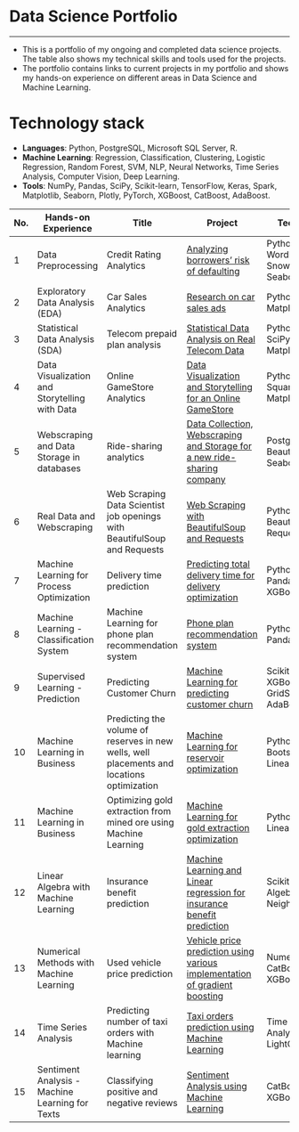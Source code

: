 # Data Science Portfolio

---

- This is a portfolio of my ongoing and completed data science projects. The table also shows my technical skills and tools used for the projects.
- The portfolio contains links to current projects in my portfolio and shows my hands-on experience on different areas in Data Science and Machine Learning.

# Technology stack
- **Languages**: Python, PostgreSQL, Microsoft SQL Server, R.
- **Machine Learning**: Regression, Classification, Clustering, Logistic Regression, Random Forest, SVM, NLP, Neural Networks, Time Series Analysis, Computer Vision, Deep Learning.
- **Tools**: NumPy, Pandas, SciPy, Scikit-learn, TensorFlow, Keras, Spark, Matplotlib, Seaborn, Plotly, PyTorch, XGBoost, CatBoost, AdaBoost.

| No. |    Hands-on Experience |            Title                 |        Project       | Technical skills       |  Completed   |
|---- |   -------------------- |   ------------------------------ |     -------------   |--------------- |  ---------   |
|1    |   Data Preprocessing   |     Credit Rating Analytics          | [Analyzing borrowers’ risk of defaulting](https://github.com/chuksoo/credit_rating_analytics/blob/main/credit_rating_analytics.ipynb)           | Python, NLTK, WordNetLemmatizer, SnowballStemmer, Seaborn, Matplotlib |       &#9745; |
|2    |   Exploratory Data Analysis (EDA)   | Car Sales Analytics          | [Research on car sales ads](https://github.com/chuksoo/vehicle_price_analytics/blob/main/car_sales_EDA.ipynb)           | Python, Seaborn, Matplotlib |       &#9745; |
|3    |   Statistical Data Analysis (SDA)   | Telecom prepaid plan analysis       | [Statistical Data Analysis on Real Telecom Data](https://github.com/chuksoo/telecom_prepaid_plan_analytics/blob/main/megaline_phone_plan_SDA.ipynb)           | Python, Numpy, SciPy, Seaborn, Matplotlib |       &#9745; |
|4    |   Data Visualization and Storytelling with Data   | Online GameStore Analytics       | [Data Visualization and Storytelling for an Online GameStore](https://github.com/chuksoo/online_gamestore_analytics/blob/main/online_gamestore_analytics.ipynb)           | Python, Pandas, Squarify, Seaborn, Matplotlib |       &#9745; |
|5    |   Webscraping and Data Storage in databases  | Ride-sharing analytics       | [Data Collection, Webscraping and Storage for a new ride-sharing company](https://github.com/chuksoo/ride_sharing_analytics/blob/main/ride_sharing_SQL.ipynb)           | PostgreSQL, Python, BeautifulSoup, Seaborn, Matplotlib |       &#9744; |
|6    |   Real Data and Webscraping  | Web Scraping Data Scientist job openings with BeautifulSoup and Requests    | [Web Scraping with BeautifulSoup and Requests](https://github.com/chuksoo/bs4-web-scraper/blob/main/PyScrape.ipynb)           | Python, BeautifulSoup, Requests |       &#9745; |
|7    |   Machine Learning for Process Optimization  | Delivery time prediction   | [Predicting total delivery time for delivery optimization](https://github.com/chuksoo/dash_to_predict/blob/main/dash_predictML.ipynb)           | Python, Scikit-learn, Pandas, Seaborn, XGBoost |       &#9744; |
|8    |   Machine Learning - Classification System  | Machine Learning for phone plan recommendation system    | [Phone plan recommendation system](https://github.com/chuksoo/telecom_recommender_systemML/blob/main/telecom_recommender_systemML.ipynb)           | Python, Scikit-learn, Pandas |       &#9745; |
|9    |   Supervised Learning - Prediction  | Predicting Customer Churn   | [Machine Learning for predicting customer churn](https://github.com/chuksoo/customer_churn_predictML/blob/main/customer_churn_predictML.ipynb)           | Scikit-learn, XGBoost, GridSearchCV, AdaBoost |       &#9745; |
|10    |   Machine Learning in Business  | Predicting the volume of reserves in new wells, well placements and locations optimization   | [Machine Learning for reservoir optimization](https://github.com/chuksoo/reservoir_optimizationML/blob/main/oil_reserves_predictML.ipynb)           | Python, Scikit-learn, Bootstrapping, LinearRegression |       &#9745; |
|11    |   Machine Learning in Business  | Optimizing gold extraction from mined ore using Machine Learning   | [Machine Learning for gold extraction optimization](https://github.com/chuksoo/gold_extraction_optimizationML/blob/main/gold_extraction_optimizationML.ipynb)           | Python, Scikit-learn, LinearRegression |       &#9745; |
|12    |   Linear Algebra with Machine Learning  | Insurance benefit prediction   | [Machine Learning and Linear regression for insurance benefit prediction](https://github.com/chuksoo/insurance_benefit_predictionML/blob/main/insurance_benefit_predictionML.ipynb)           | Scikit-learn, Linear Algebra, k-Nearest Neighbors |       &#9745; |
|13    |   Numerical Methods with Machine Learning  | Used vehicle price prediction   | [Vehicle price prediction using various implementation of gradient boosting](https://github.com/chuksoo/vehicle_price_predictionML/blob/main/vehicle_price_predictionML.ipynb)           | Numerical Methods, CatBoost, LightGBM, XGBoost |       &#9745; |
|14    |   Time Series Analysis  | Predicting number of taxi orders with Machine learning   | [Taxi orders prediction using Machine Learning](https://github.com/chuksoo/taxi_orders_predictionML/blob/main/taxi_orders_predictionML.ipynb)           | Time Series Analysis, CatBoost, LightGBM, XGBoost |       &#9745; |
|15    |   Sentiment Analysis - Machine Learning for Texts  | Classifying positive and negative reviews  | [Sentiment Analysis using Machine Learning]()           | CatBoost, LightGBM, XGBoost |       &#9744; |

